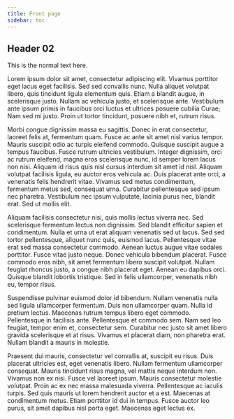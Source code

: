 ```yaml
---
title: Front page
sidebar: toc
---
```


## Header 02

This is the normal text here.


Lorem ipsum dolor sit amet, consectetur adipiscing elit. Vivamus porttitor eget lacus eget facilisis. Sed sed convallis nunc. Nulla aliquet volutpat libero, quis tincidunt ligula elementum quis. Etiam a blandit augue, in scelerisque justo. Nullam ac vehicula justo, et scelerisque ante. Vestibulum ante ipsum primis in faucibus orci luctus et ultrices posuere cubilia Curae; Nam sed mi justo. Proin ut tortor tincidunt, posuere nibh et, rutrum risus.

Morbi congue dignissim massa eu sagittis. Donec in erat consectetur, laoreet felis at, fermentum quam. Fusce ac ante sit amet nisl varius tempor. Mauris suscipit odio ac turpis eleifend commodo. Quisque suscipit augue a tempus faucibus. Fusce rutrum ultricies vestibulum. Integer dignissim, orci ac rutrum eleifend, magna eros scelerisque nunc, id semper lorem lacus non nisi. Aliquam id risus quis nisl cursus interdum sit amet id nisl. Aliquam volutpat facilisis ligula, eu auctor eros vehicula ac. Duis placerat ante orci, a venenatis felis hendrerit vitae. Vivamus sed metus condimentum, fermentum metus sed, consequat urna. Curabitur pellentesque sed ipsum nec pharetra. Vestibulum nec ipsum vulputate, lacinia purus nec, blandit erat. Sed ut mollis elit.

Aliquam facilisis consectetur nisi, quis mollis lectus viverra nec. Sed scelerisque fermentum lectus non dignissim. Sed blandit efficitur sapien et condimentum. Nulla et urna ut erat aliquam venenatis sed ut lacus. Sed sed tortor pellentesque, aliquet nunc quis, euismod lacus. Pellentesque vitae erat sed massa consectetur commodo. Aenean luctus augue vitae sodales porttitor. Fusce vitae justo neque. Donec vehicula bibendum placerat. Fusce commodo eros nibh, sit amet fermentum libero suscipit volutpat. Nullam feugiat rhoncus justo, a congue nibh placerat eget. Aenean eu dapibus orci. Quisque blandit lobortis tristique. Sed in felis ullamcorper, venenatis nibh eu, tempor risus.

Suspendisse pulvinar euismod dolor id bibendum. Nullam venenatis nulla sed ligula ullamcorper fermentum. Duis non ullamcorper quam. Nulla id pretium lectus. Maecenas rutrum tempus libero eget commodo. Pellentesque in facilisis ante. Pellentesque et commodo sem. Nam sed leo feugiat, tempor enim et, consectetur sem. Curabitur nec justo sit amet libero gravida scelerisque et at risus. Vivamus et placerat diam, non pharetra erat. Nullam blandit a mauris in molestie.

Praesent dui mauris, consectetur vel convallis at, suscipit eu risus. Duis placerat ultricies est, eget venenatis libero. Nullam fermentum ullamcorper consequat. Mauris tincidunt risus magna, vel mattis neque interdum non. Vivamus non ex nisi. Fusce vel laoreet ipsum. Mauris consectetur molestie volutpat. Proin ac ex nec massa malesuada viverra. Pellentesque ac iaculis turpis. Sed quis mauris ut lorem hendrerit auctor et a est. Maecenas at condimentum metus. Etiam porttitor id dui in tempus. Fusce auctor leo purus, sit amet dapibus nisl porta eget. Maecenas eget lectus ex.
